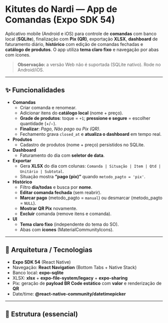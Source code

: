 # Kitutes do Nardi — App de Comandas (Expo SDK 54)

Aplicativo mobile (Android e iOS) para controle de **comandas** com banco local (**SQLite**), finalização com **Pix (QR)**, exportação **XLSX**, **dashboard** de faturamento diário, **histórico** com edição de comandas fechadas e **catálogo de produtos**. O app utiliza **tema claro fixo** e navegação por abas com ícones.

> **Observação:** a versão Web não é suportada (SQLite nativo). Rode no Android/iOS.

---

## ✨ Funcionalidades
- **Comandas**
  - Criar comanda e renomear.
  - Adicionar itens do **catálogo local** (nome + preço).
  - **Grade de produtos**: toque = `+1`; **pressione e segure** = escolher quantidade (+/−).
  - **Finalizar**: _Pago_, _Não pago_ ou _Pix (QR)_.
  - Fechamento grava `closed_at` e **atualiza o dashboard** em tempo real.
- **Produtos**
  - Cadastro de produtos (nome + preço) persistidos no SQLite.
- **Dashboard**
  - Faturamento do dia com **seletor de data**.
- **Exportar**
  - Gera **XLSX** do dia com colunas: `Comanda | Situação | Item | Qtd | Unitário | Subtotal`.
  - Situação mostra **“pago (pix)”** quando `metodo_pagto = 'pix'`.
- **Histórico**
  - Filtro **dia/todas** e busca por **nome**.
  - **Editar comanda fechada** (sem reabrir).
  - **Marcar pago** (metodo_pagto = `manual`) ou desmarcar (metodo_pagto = `NULL`).
  - **Mostrar QR Pix** novamente.
  - **Excluir** comanda (remove itens e comanda).
- **UI**
  - **Tema claro fixo** (independente do tema do SO).
  - Abas com **ícones** (MaterialCommunityIcons).

---

## 🧱 Arquitetura / Tecnologias
- **Expo SDK 54** (React Native)
- Navegação: **React Navigation** (Bottom Tabs + Native Stack)
- Banco local: **expo-sqlite**
- XLSX: **xlsx** + **expo-file-system/legacy** + **expo-sharing**
- Pix: geração de **payload BR Code estático** com **valor** e renderização de **QR**
- Date/time: **@react-native-community/datetimepicker**

---

## 📁 Estrutura (essencial)
